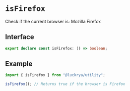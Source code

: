 # `isFirefox`

Check if the current browser is: Mozilla Firefox

## Interface

```ts
export declare const isFirefox: () => boolean;
```

## Example

```ts
import { isFirefox } from "@luckrya/utility";

isFirefox(); // Returns true if the browser is Firefox
```
